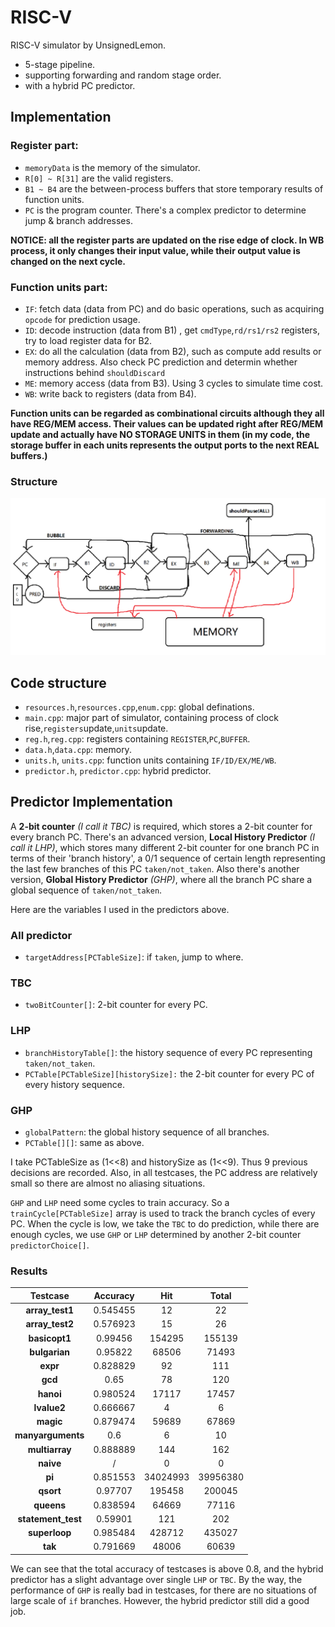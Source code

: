 # RISC-V
RISC-V simulator by UnsignedLemon.
* 5-stage pipeline.
* supporting forwarding and random stage order.
* with a hybrid PC predictor.
## Implementation
### Register part:
* `memoryData` is the memory of the simulator.
* `R[0] ~ R[31]` are the valid registers.
* `B1 ~ B4` are the between-process buffers that store temporary results of function units.
* `PC` is the program counter. There's a complex predictor to determine jump & branch addresses.

**NOTICE: all the register parts are updated on the rise edge of clock. In WB process, it only changes their input value, while their output value is changed on the next cycle.**

### Function units part:
* `IF`: fetch data (data from PC) and do basic operations, such as acquiring `opcode` for prediction usage.
* `ID`: decode instruction (data from B1) , get `cmdType`,`rd/rs1/rs2` registers, try to load register data for B2.
* `EX`: do all the calculation (data from B2), such as compute add results or memory address. Also check PC prediction and determin whether instructions behind `shouldDiscard`
* `ME`: memory access (data from B3). Using 3 cycles to simulate time cost.
* `WB`: write back to registers (data from B4).

**Function units can be regarded as combinational circuits although they all have REG/MEM access. Their values can be updated right after REG/MEM update and actually have NO STORAGE UNITS in them (in my code, the storage buffer in each units represents the output ports to the next REAL buffers.)**

### Structure ###
![Markdown](sample.png)

## Code structure
* `resources.h`,`resources.cpp`,`enum.cpp`: global definations.
* `main.cpp`: major part of simulator, containing process of clock rise,`registers`update,`units`update.
* `reg.h`,`reg.cpp`: registers containing `REGISTER`,`PC`,`BUFFER`.
* `data.h`,`data.cpp`: memory.
* `units.h`, `units.cpp`: function units containing `IF/ID/EX/ME/WB`.
* `predictor.h`, `predictor.cpp`: hybrid predictor.

## Predictor Implementation
A **2-bit counter** *(I call it TBC)* is required, which stores a 2-bit counter for every branch PC.
There's an advanced version, **Local History Predictor** *(I call it LHP)*, which stores many different 2-bit counter for one branch PC in terms of their 'branch history', a 0/1 sequence of certain length representing the last few branches of this PC `taken/not_taken`.
Also there's another version, **Global History Predictor** *(GHP)*, where all the branch PC share a global sequence of `taken/not_taken`.

Here are the variables I used in the predictors above.
### All predictor ###
* `targetAddress[PCTableSize]`: if `taken`, jump to where.
### TBC ###
* `twoBitCounter[]`: 2-bit counter for every PC.
### LHP ###
* `branchHistoryTable[]`: the history sequence of every PC representing `taken/not_taken`.
* `PCTable[PCTableSize][historySize]:` the 2-bit counter for every PC of every history sequence.
### GHP ###
* `globalPattern`: the global history sequence of all branches.
* `PCTable[][]`: same as above. 

I take PCTableSize as (1<<8) and historySize as (1<<9). Thus 9 previous decisions are recorded. Also, in all testcases, the PC address are relatively small so there are almost no aliasing situations.

`GHP` and `LHP` need some cycles to train accuracy. So a `trainCycle[PCTableSize]` array is used to track the branch cycles of every PC. When the cycle is low, we take the `TBC` to do prediction, while there are enough cycles, we use `GHP` or `LHP` determined by another 2-bit counter `predictorChoice[]`.

### Results ###
| Testcase | Accuracy | Hit | Total |
| :----: | :----: | :------------: | :----------: |
|**array_test1**|0.545455|12|22|
|**array_test2**|0.576923|15|26|
|**basicopt1**|0.99456|154295|155139|
|**bulgarian**|0.95822|68506|71493|
|**expr**|0.828829|92|111|
|**gcd**|0.65|78|120|
|**hanoi**|0.980524|17117|17457|
|**lvalue2**|0.666667|4|6|
|**magic**|0.879474|59689|67869|
|**manyarguments**|0.6|6|10|
|**multiarray**|0.888889|144|162|
|**naive**|/|0|0|
|**pi**|0.851553|34024993|39956380|
|**qsort**|0.97707|195458|200045|
|**queens**|0.838594|64669|77116|
|**statement_test**|0.59901|121|202|
|**superloop**|0.985484|428712|435027|
|**tak**|0.791669|48006|60639 |

We can see that the total accuracy of testcases is above 0.8, and the hybrid predictor has a slight advantage over single `LHP` or `TBC`. By the way, the performance of `GHP` is really bad in testcases, for there are no situations of large scale of `if` branches. However, the hybrid predictor still did a good job.
